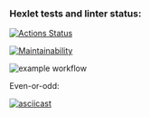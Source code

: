 ### Hexlet tests and linter status:
[![Actions Status](https://github.com/mbgoodguy/python-project-lvl1/workflows/hexlet-check/badge.svg)](https://github.com/mbgoodguy/python-project-lvl1/actions)

[![Maintainability](https://api.codeclimate.com/v1/badges/a99a88d28ad37a79dbf6/maintainability)](https://codeclimate.com/github/codeclimate/codeclimate/maintainability)

![example workflow](https://github.com/mbgoodguy/python-project-lvl1/actions/workflows/flake8.yml/badge.svg)

Even-or-odd: 

[![asciicast](https://asciinema.org/a/DFzQqo8HdRbybyjhbNbNyO27M.svg)](https://asciinema.org/a/DFzQqo8HdRbybyjhbNbNyO27M?speed=2)


